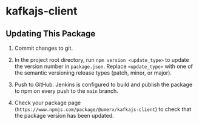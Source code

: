 # kafkajs-client

## Updating This Package

1. Commit changes to git.

2. In the project root directory, run `npm version <update_type>` to update the version number in `package.json`. Replace `<update_type>` with one of the semantic versioning release types (patch, minor, or major).

3. Push to GitHub. Jenkins is configured to build and publish the package to npm on every push to the `main` branch.

4. Check your package page (`https://www.npmjs.com/package/@umerx/kafkajs-client`) to check that the package version has been updated.
